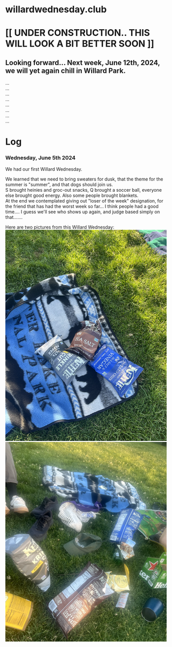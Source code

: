 # willardwednesday.club
# [[ UNDER CONSTRUCTION.. THIS WILL LOOK A BIT BETTER SOON ]] 

## Looking forward... Next week, June 12th, 2024, we will yet again chill in Willard Park. 
...  
...  
...  
...  
...  
...  
...  
...  


  
# Log
### Wednesday, June 5th 2024
We had our first Willard Wednesday.

We learned that we need to bring sweaters for dusk, that the theme for the summer is "summer", and that dogs should join us.  
S brought heinies and groc-out snacks, Q brought a soccer ball, everyone else brought good energy. Also some people brought blankets.  
At the end we contemplated giving out "loser of the week" designation, for the friend that has had the worst week so far...
I think people had a good time.... I guess we'll see who shows up again, and judge based simply on that.......
  
Here are two pictures from this Willard Wednesday:
![haha](https://raw.githubusercontent.com/jenholmberg/willardwednesday.club/main/img/20240605_1.png?token=GHSAT0AAAAAAB3YC36WMXZW3RFHAJDCJSI6ZTCJ6PQ)
![hehe](https://raw.githubusercontent.com/jenholmberg/willardwednesday.club/main/img/20240605_2.png?token=GHSAT0AAAAAAB3YC36WZXWLBHV7JLMKDMDKZTCJ7KQ)
